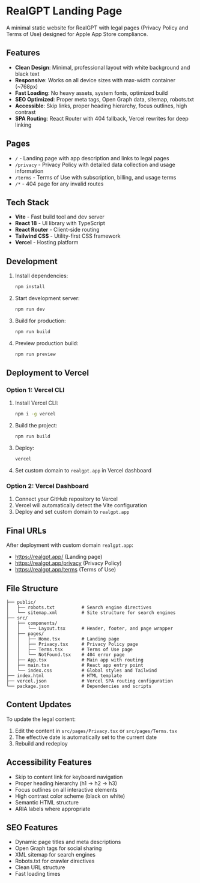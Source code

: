 # RealGPT Landing Page

A minimal static website for RealGPT with legal pages (Privacy Policy and Terms of Use) designed for Apple App Store compliance.

## Features

- **Clean Design**: Minimal, professional layout with white background and black text
- **Responsive**: Works on all device sizes with max-width container (~768px)
- **Fast Loading**: No heavy assets, system fonts, optimized build
- **SEO Optimized**: Proper meta tags, Open Graph data, sitemap, robots.txt
- **Accessible**: Skip links, proper heading hierarchy, focus outlines, high contrast
- **SPA Routing**: React Router with 404 fallback, Vercel rewrites for deep linking

## Pages

- `/` - Landing page with app description and links to legal pages
- `/privacy` - Privacy Policy with detailed data collection and usage information
- `/terms` - Terms of Use with subscription, billing, and usage terms
- `/*` - 404 page for any invalid routes

## Tech Stack

- **Vite** - Fast build tool and dev server
- **React 18** - UI library with TypeScript
- **React Router** - Client-side routing
- **Tailwind CSS** - Utility-first CSS framework
- **Vercel** - Hosting platform

## Development

1. Install dependencies:
   ```bash
   npm install
   ```

2. Start development server:
   ```bash
   npm run dev
   ```

3. Build for production:
   ```bash
   npm run build
   ```

4. Preview production build:
   ```bash
   npm run preview
   ```

## Deployment to Vercel

### Option 1: Vercel CLI

1. Install Vercel CLI:
   ```bash
   npm i -g vercel
   ```

2. Build the project:
   ```bash
   npm run build
   ```

3. Deploy:
   ```bash
   vercel
   ```

4. Set custom domain to `realgpt.app` in Vercel dashboard

### Option 2: Vercel Dashboard

1. Connect your GitHub repository to Vercel
2. Vercel will automatically detect the Vite configuration
3. Deploy and set custom domain to `realgpt.app`

## Final URLs

After deployment with custom domain `realgpt.app`:

- https://realgpt.app/ (Landing page)
- https://realgpt.app/privacy (Privacy Policy)
- https://realgpt.app/terms (Terms of Use)

## File Structure

```
├── public/
│   ├── robots.txt          # Search engine directives
│   └── sitemap.xml         # Site structure for search engines
├── src/
│   ├── components/
│   │   └── Layout.tsx      # Header, footer, and page wrapper
│   ├── pages/
│   │   ├── Home.tsx        # Landing page
│   │   ├── Privacy.tsx     # Privacy Policy page
│   │   ├── Terms.tsx       # Terms of Use page
│   │   └── NotFound.tsx    # 404 error page
│   ├── App.tsx             # Main app with routing
│   ├── main.tsx            # React app entry point
│   └── index.css           # Global styles and Tailwind
├── index.html              # HTML template
├── vercel.json             # Vercel SPA routing configuration
└── package.json            # Dependencies and scripts
```

## Content Updates

To update the legal content:

1. Edit the content in `src/pages/Privacy.tsx` or `src/pages/Terms.tsx`
2. The effective date is automatically set to the current date
3. Rebuild and redeploy

## Accessibility Features

- Skip to content link for keyboard navigation
- Proper heading hierarchy (h1 → h2 → h3)
- Focus outlines on all interactive elements
- High contrast color scheme (black on white)
- Semantic HTML structure
- ARIA labels where appropriate

## SEO Features

- Dynamic page titles and meta descriptions
- Open Graph tags for social sharing
- XML sitemap for search engines
- Robots.txt for crawler directives
- Clean URL structure
- Fast loading times

